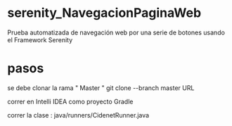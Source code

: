 # serenity_NavegacionPaginaWeb
Prueba automatizada de navegación web por una serie de botones usando el Framework Serenity

# pasos

se debe clonar la rama " Master " git clone --branch  master URL  

correr en Intelli IDEA como proyecto Gradle

correr la clase :  java/runners/CidenetRunner.java

